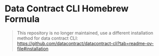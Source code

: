 # Data Contract CLI Homebrew Formula

> This repository is no longer maintained, use a different installation method for data contract CLI: https://github.com/datacontract/datacontract-cli?tab=readme-ov-file#installation
